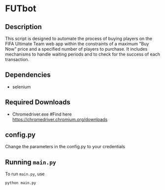# FUTbot
## Description 
This script is designed to automate the process of buying players on the FIFA Ultimate Team web app within the constraints of a maximum "Buy Now" price and a specified number of players to purchase. It includes mechanisms to handle waiting periods and to check for the success of each transaction.
## Dependencies
- selenium

## Required Downloads
- Chromedriver.exe #Find here https://chromedriver.chromium.org/downloads

## config.py
Change the parameters in the config.py to your credentials

## Running `main.py`

To run `main.py`, use

```sh
python main.py 
```

